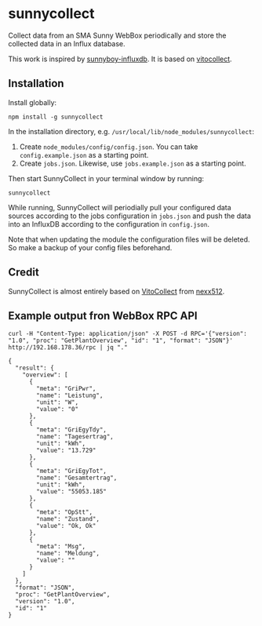 # sunnycollect
Collect data from an SMA Sunny WebBox periodically and store the collected data in an Influx database.

This work is inspired by [sunnyboy-influxdb](https://github.com/martijndierckx/sunnyboy-influxdb). It is based on [vitocollect](https://github.com/nexx512/vitocollect).

## Installation
Install globally:
```
npm install -g sunnycollect
```

In the installation directory, e.g. `/usr/local/lib/node_modules/sunnycollect`:
1. Create `node_modules/config/config.json`. You can take `config.example.json` as a starting point.
2. Create `jobs.json`. Likewise, use `jobs.example.json` as a starting point.

Then start SunnyCollect in your terminal window by running:
```
sunnycollect
```
While running, SunnyCollect will periodially pull your configured data sources according to the jobs configuration in `jobs.json` and push the data into an InfluxDB according to the configuration in `config.json`.

Note that when updating the module the configuration files will be deleted. So make a backup of your config files beforehand.

## Credit
SunnyCollect is almost entirely based on [VitoCollect](https://github.com/nexx512/vitocollect) from [nexx512](https://github.com/nexx512).


## Example output fron WebBox RPC API
```
curl -H "Content-Type: application/json" -X POST -d RPC='{"version": "1.0", "proc": "GetPlantOverview", "id": "1", "format": "JSON"}' http://192.168.178.36/rpc | jq "."
```

```
{
  "result": {
    "overview": [
      {
        "meta": "GriPwr",
        "name": "Leistung",
        "unit": "W",
        "value": "0"
      },
      {
        "meta": "GriEgyTdy",
        "name": "Tagesertrag",
        "unit": "kWh",
        "value": "13.729"
      },
      {
        "meta": "GriEgyTot",
        "name": "Gesamtertrag",
        "unit": "kWh",
        "value": "55053.185"
      },
      {
        "meta": "OpStt",
        "name": "Zustand",
        "value": "Ok, Ok"
      },
      {
        "meta": "Msg",
        "name": "Meldung",
        "value": ""
      }
    ]
  },
  "format": "JSON",
  "proc": "GetPlantOverview",
  "version": "1.0",
  "id": "1"
}

